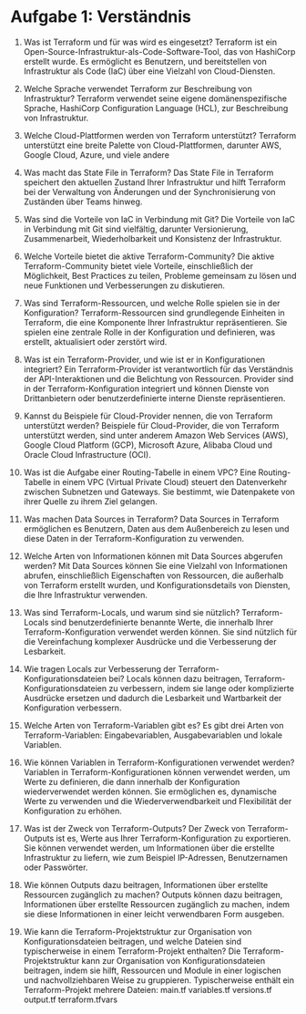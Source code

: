 # Aufgabe 1: Verständnis

1. Was ist Terraform und für was wird es eingesetzt?
Terraform ist ein Open-Source-Infrastruktur-als-Code-Software-Tool, das von HashiCorp erstellt wurde. Es ermöglicht es Benutzern, und bereitstellen von Infrastruktur als Code (IaC) über eine Vielzahl von Cloud-Diensten.

2. Welche Sprache verwendet Terraform zur Beschreibung von Infrastruktur?
Terraform verwendet seine eigene domänenspezifische Sprache, HashiCorp Configuration Language (HCL), zur Beschreibung von Infrastruktur.

3. Welche Cloud-Plattformen werden von Terraform unterstützt?
Terraform unterstützt eine breite Palette von Cloud-Plattformen, darunter AWS, Google Cloud, Azure, und viele andere

4. Was macht das State File in Terraform?
Das State File in Terraform speichert den aktuellen Zustand Ihrer Infrastruktur und hilft Terraform bei der Verwaltung von Änderungen und der Synchronisierung von Zuständen über Teams hinweg.

5. Was sind die Vorteile von IaC in Verbindung mit Git?
Die Vorteile von IaC in Verbindung mit Git sind vielfältig, darunter Versionierung, Zusammenarbeit, Wiederholbarkeit und Konsistenz der Infrastruktur.

6. Welche Vorteile bietet die aktive Terraform-Community?
Die aktive Terraform-Community bietet viele Vorteile, einschließlich der Möglichkeit, Best Practices zu teilen, Probleme gemeinsam zu lösen und neue Funktionen und Verbesserungen zu diskutieren.

7. Was sind Terraform-Ressourcen, und welche Rolle spielen sie in der Konfiguration?
Terraform-Ressourcen sind grundlegende Einheiten in Terraform, die eine Komponente Ihrer Infrastruktur repräsentieren. Sie spielen eine zentrale Rolle in der Konfiguration und definieren, was erstellt, aktualisiert oder zerstört wird.

8. Was ist ein Terraform-Provider, und wie ist er in Konfigurationen integriert?
Ein Terraform-Provider ist verantwortlich für das Verständnis der API-Interaktionen und die Belichtung von Ressourcen. Provider sind in der Terraform-Konfiguration integriert und können Dienste von Drittanbietern oder benutzerdefinierte interne Dienste repräsentieren.

9. Kannst du Beispiele für Cloud-Provider nennen, die von Terraform unterstützt werden?
Beispiele für Cloud-Provider, die von Terraform unterstützt werden, sind unter anderem Amazon Web Services (AWS), Google Cloud Platform (GCP), Microsoft Azure, Alibaba Cloud und Oracle Cloud Infrastructure (OCI).

10. Was ist die Aufgabe einer Routing-Tabelle in einem VPC?
Eine Routing-Tabelle in einem VPC (Virtual Private Cloud) steuert den Datenverkehr zwischen Subnetzen und Gateways. Sie bestimmt, wie Datenpakete von ihrer Quelle zu ihrem Ziel gelangen.

11. Was machen Data Sources in Terraform?
Data Sources in Terraform ermöglichen es Benutzern, Daten aus dem Außenbereich zu lesen und diese Daten in der Terraform-Konfiguration zu verwenden.

12. Welche Arten von Informationen können mit Data Sources abgerufen werden?
Mit Data Sources können Sie eine Vielzahl von Informationen abrufen, einschließlich Eigenschaften von Ressourcen, die außerhalb von Terraform erstellt wurden, und Konfigurationsdetails von Diensten, die Ihre Infrastruktur verwenden.

13. Was sind Terraform-Locals, und warum sind sie nützlich?
Terraform-Locals sind benutzerdefinierte benannte Werte, die innerhalb Ihrer Terraform-Konfiguration verwendet werden können. Sie sind nützlich für die Vereinfachung komplexer Ausdrücke und die Verbesserung der Lesbarkeit.

14. Wie tragen Locals zur Verbesserung der Terraform-Konfigurationsdateien bei?
Locals können dazu beitragen, Terraform-Konfigurationsdateien zu verbessern, indem sie lange oder komplizierte Ausdrücke ersetzen und dadurch die Lesbarkeit und Wartbarkeit der Konfiguration verbessern.

15. Welche Arten von Terraform-Variablen gibt es?
Es gibt drei Arten von Terraform-Variablen: Eingabevariablen, Ausgabevariablen und lokale Variablen.

16. Wie können Variablen in Terraform-Konfigurationen verwendet werden?
Variablen in Terraform-Konfigurationen können verwendet werden, um Werte zu definieren, die dann innerhalb der Konfiguration wiederverwendet werden können. Sie ermöglichen es, dynamische Werte zu verwenden und die Wiederverwendbarkeit und Flexibilität der Konfiguration zu erhöhen.

17. Was ist der Zweck von Terraform-Outputs?
Der Zweck von Terraform-Outputs ist es, Werte aus Ihrer Terraform-Konfiguration zu exportieren. Sie können verwendet werden, um Informationen über die erstellte Infrastruktur zu liefern, wie zum Beispiel IP-Adressen, Benutzernamen oder Passwörter.

18. Wie können Outputs dazu beitragen, Informationen über erstellte Ressourcen zugänglich zu machen?
Outputs können dazu beitragen, Informationen über erstellte Ressourcen zugänglich zu machen, indem sie diese Informationen in einer leicht verwendbaren Form ausgeben.

19. Wie kann die Terraform-Projektstruktur zur Organisation von Konfigurationsdateien beitragen, und welche Dateien sind typischerweise in einem Terraform-Projekt enthalten?
Die Terraform-Projektstruktur kann zur Organisation von Konfigurationsdateien beitragen, indem sie hilft, Ressourcen und Module in einer logischen und nachvollziehbaren Weise zu gruppieren. Typischerweise enthält ein Terraform-Projekt mehrere Dateien:
main.tf
variables.tf
versions.tf
output.tf
terraform.tfvars
